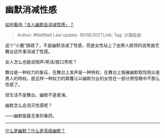 # 幽默消减性感

[如何看待「女人幽默会消减性感」？](https://www.zhihu.com/question/435692948/answer/1668462701)

> Author: #NellNell
> Last update: *19/08/2021*
> Link:
> Tag:
> 沙海拾金:

这个“小鹿”搞错了，不是幽默消减了性感，而是女性站上了由男人统领的说笑曲艺舞台这件事消减了性感。

女人怎么也能说相声/笑话/脱口秀呢？

舞台是一种权力的象征，在舞台上发声是一种特权，在舞台上施展幽默取悦观众是男人的特权。是这样一种权力的颠覆让以幽默为业的女性在一部分男性眼中不那么性感了。

但生活不是舞台，幽默不是表演。

幽默怎么会消灭性感呢？

——幽默是最无害的春药。

---

[什么是幽默？什么是高级幽默？](https://www.zhihu.com/question/22529282/answer/1623208069)
